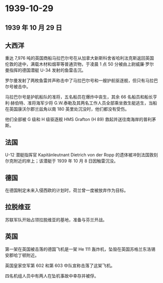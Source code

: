 # 1939-10-29

## 1939 年 10 月 29 日

## 大西洋

重达 7,976
吨的英国商船马拉巴尔号在从加拿大新斯科舍省哈利法克斯返回英国伦敦的途中，满载木材和烟草等普通货物，于凌晨
1 点 50 分被由上尉威廉·罗尔曼指挥的德国潜艇 U-34 发射的鱼雷击沉。

罗尔曼发射了两枚鱼雷并声称击中了马拉巴尔号和一艘护航驱逐舰，但只有马拉巴尔号被击中。

马拉巴尔号是护航船队的准将，五名船员在爆炸中丧生，其余 66
名船员和船长亨利·赫伯特、准将海军少将
G.W.泰勒及其两名工作人员全部乘坐救生艇逃生，当船在英国康沃尔郡兰兹角以南
180 英里处沉没时，他们都没有受伤。

他们全部被 G 级和 H 级驱逐舰 HMS Grafton (H 89)
救起并送往南海岸的普利茅斯。

## 法国

U-12 潜艇指挥官 Kapitänleutnant Dietrich von der Ropp
的遗体被冲到法国敦刻尔克附近的岸上；该潜艇于 1939 年 10 月 8
日因触雷沉没。

## 德国

在德国制定未来入侵西欧的计划时，荷兰曾一度被放弃作为目标。

## 拉脱维亚

苏联军队开始占领拉脱维亚的基地，准备与芬兰开战。

## 英国

第一架在英国被击落的德国飞机是一架 He 111
轰炸机，坠毁在英国苏格兰东洛锡安郡哈丁顿附近。

英国皇家空军第 602 和第 603 中队宣称击落了这架飞机。

四名机组人员中有两人在坠机事故中幸存并被俘。


